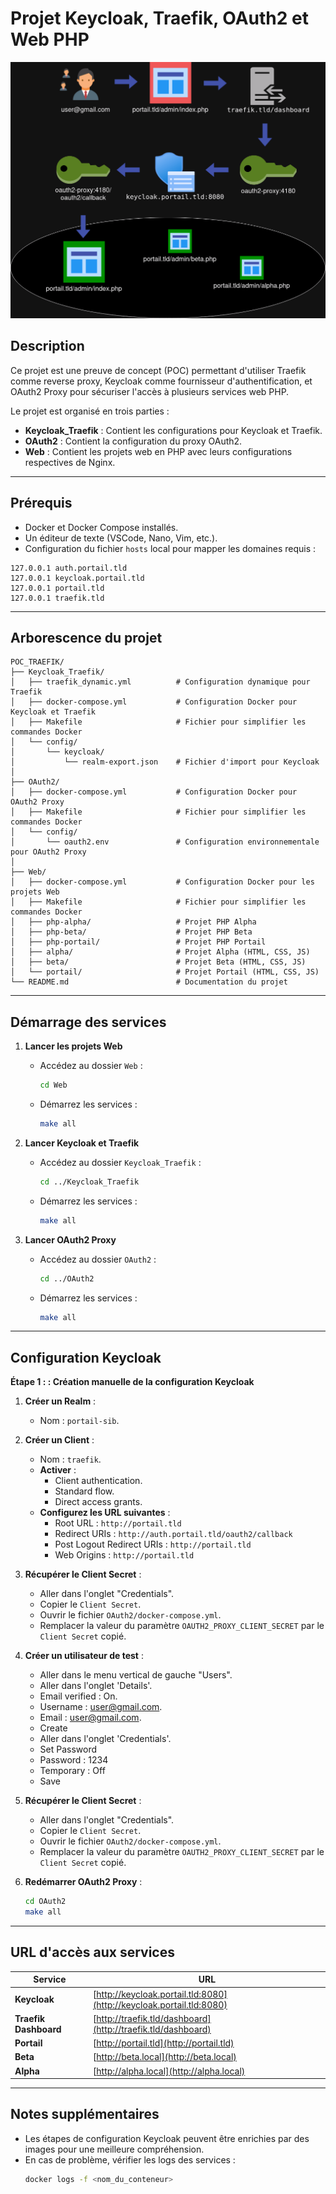 # Projet Keycloak, Traefik, OAuth2 et Web PHP

<p align="center">
    <img src="https://github.com/Rbtsv2/poc-traefik-keycloak-oauth2-web-php/blob/master/poc.png?raw=true" alt="Keycloak OAuth2 Traefik">
</p>


## Description

Ce projet est une preuve de concept (POC) permettant d'utiliser Traefik comme reverse proxy, Keycloak comme fournisseur d'authentification, et OAuth2 Proxy pour sécuriser l'accès à plusieurs services web PHP.

Le projet est organisé en trois parties :
- **Keycloak_Traefik** : Contient les configurations pour Keycloak et Traefik.
- **OAuth2** : Contient la configuration du proxy OAuth2.
- **Web** : Contient les projets web en PHP avec leurs configurations respectives de Nginx.

---

## Prérequis

- Docker et Docker Compose installés.
- Un éditeur de texte (VSCode, Nano, Vim, etc.).
- Configuration du fichier `hosts` local pour mapper les domaines requis :

```plaintext
127.0.0.1 auth.portail.tld
127.0.0.1 keycloak.portail.tld
127.0.0.1 portail.tld
127.0.0.1 traefik.tld
```

---

## Arborescence du projet

```
POC_TRAEFIK/
├── Keycloak_Traefik/
│   ├── traefik_dynamic.yml          # Configuration dynamique pour Traefik
│   ├── docker-compose.yml           # Configuration Docker pour Keycloak et Traefik
│   ├── Makefile                     # Fichier pour simplifier les commandes Docker
│   └── config/
│       └── keycloak/
│           └── realm-export.json    # Fichier d'import pour Keycloak
│
├── OAuth2/
│   ├── docker-compose.yml           # Configuration Docker pour OAuth2 Proxy
│   ├── Makefile                     # Fichier pour simplifier les commandes Docker
│   └── config/
│       └── oauth2.env               # Configuration environnementale pour OAuth2 Proxy
│
├── Web/
│   ├── docker-compose.yml           # Configuration Docker pour les projets Web
│   ├── Makefile                     # Fichier pour simplifier les commandes Docker
│   ├── php-alpha/                   # Projet PHP Alpha
│   ├── php-beta/                    # Projet PHP Beta
│   ├── php-portail/                 # Projet PHP Portail
│   ├── alpha/                       # Projet Alpha (HTML, CSS, JS)
│   ├── beta/                        # Projet Beta (HTML, CSS, JS)
│   └── portail/                     # Projet Portail (HTML, CSS, JS)
└── README.md                        # Documentation du projet
```

---

## Démarrage des services

1. **Lancer les projets Web**
   - Accédez au dossier `Web` :
     ```bash
     cd Web
     ```
   - Démarrez les services :
     ```bash
     make all
     ```

2. **Lancer Keycloak et Traefik**
   - Accédez au dossier `Keycloak_Traefik` :
     ```bash
     cd ../Keycloak_Traefik
     ```
   - Démarrez les services :
     ```bash
     make all
     ```

3. **Lancer OAuth2 Proxy**
   - Accédez au dossier `OAuth2` :
     ```bash
     cd ../OAuth2
     ```
   - Démarrez les services :
     ```bash
     make all
     ```

---

## Configuration Keycloak

**Étape 1 : : Création manuelle de la configuration Keycloak**

1. **Créer un Realm** :
   - Nom : `portail-sib`.
2. **Créer un Client** :
   - Nom : `traefik`.
   - **Activer** :
     - Client authentication.
     - Standard flow.
     - Direct access grants.
   - **Configurez les URL suivantes** :
     - Root URL : `http://portail.tld`
     - Redirect URIs : `http://auth.portail.tld/oauth2/callback`
     - Post Logout Redirect URIs : `http://portail.tld`
     - Web Origins : `http://portail.tld`
3. **Récupérer le Client Secret** :
   - Aller dans l'onglet "Credentials".
   - Copier le `Client Secret`.
   - Ouvrir le fichier `OAuth2/docker-compose.yml`.
   - Remplacer la valeur du paramètre `OAUTH2_PROXY_CLIENT_SECRET` par le `Client Secret` copié.

3. **Créer un utilisateur de test** :
   - Aller dans le menu vertical de gauche "Users".
   - Aller dans l'onglet 'Details'.
    - Email verified : On.
    - Username : user@gmail.com.
    - Email : user@gmail.com.
    - Create
   - Aller dans l'onglet 'Credentials'.
    - Set Password
    - Password : 1234
    - Temporary : Off 
    - Save

4. **Récupérer le Client Secret** :
   - Aller dans l'onglet "Credentials".
   - Copier le `Client Secret`.
   - Ouvrir le fichier `OAuth2/docker-compose.yml`.
   - Remplacer la valeur du paramètre `OAUTH2_PROXY_CLIENT_SECRET` par le `Client Secret` copié.

5. **Redémarrer OAuth2 Proxy** :
   ```bash
   cd OAuth2
   make all
   ```

---

## URL d'accès aux services

| Service                 | URL                                      |
|-------------------------|------------------------------------------|
| **Keycloak**           | [http://keycloak.portail.tld:8080](http://keycloak.portail.tld:8080) |
| **Traefik Dashboard**  | [http://traefik.tld/dashboard](http://traefik.tld/dashboard)         |
| **Portail**            | [http://portail.tld](http://portail.tld)                            |
| **Beta**               | [http://beta.local](http://beta.local)                              |
| **Alpha**              | [http://alpha.local](http://alpha.local)                           |

---


## Notes supplémentaires
- Les étapes de configuration Keycloak peuvent être enrichies par des images pour une meilleure compréhension.
- En cas de problème, vérifier les logs des services :
  ```bash
  docker logs -f <nom_du_conteneur>
  ```
